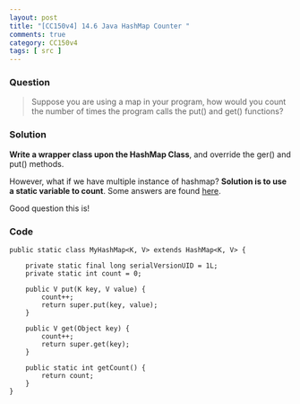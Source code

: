```yaml
---
layout: post
title: "[CC150v4] 14.6 Java HashMap Counter "
comments: true
category: CC150v4
tags: [ src ]
---
```


### Question

> Suppose you are using a map in your program, how would you count the number of times the program calls the put() and get() functions? 

### Solution

__Write a wrapper class upon the HashMap Class__, and override the ger() and put() methods. 

However, what if we have multiple instance of hashmap? __Solution is to use a static variable to count__. Some answers are found [here](http://stackoverflow.com/a/20027116). 

Good question this is! 

### Code 

	public static class MyHashMap<K, V> extends HashMap<K, V> {

		private static final long serialVersionUID = 1L;
		private static int count = 0;

		public V put(K key, V value) {
			count++;
			return super.put(key, value);
		}

		public V get(Object key) {
			count++;
			return super.get(key);
		}

		public static int getCount() {
			return count;
		}
	}
